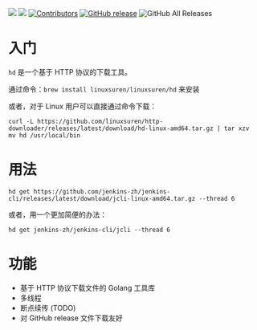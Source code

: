 [![](https://goreportcard.com/badge/linuxsuren/http-downloader)](https://goreportcard.com/report/linuxsuren/github-go)
[![](http://img.shields.io/badge/godoc-reference-5272B4.svg?style=flat-square)](https://godoc.org/github.com/linuxsuren/http-downloader)
[![Contributors](https://img.shields.io/github/contributors/linuxsuren/http-downloader.svg)](https://github.com/linuxsuren/github-go/graphs/contributors)
[![GitHub release](https://img.shields.io/github/release/linuxsuren/http-downloader.svg?label=release)](https://github.com/linuxsuren/github-go/releases/latest)
![GitHub All Releases](https://img.shields.io/github/downloads/linuxsuren/http-downloader/total)

# 入门

`hd` 是一个基于 HTTP 协议的下载工具。

通过命令：`brew install linuxsuren/linuxsuren/hd` 来安装

或者，对于 Linux 用户可以直接通过命令下载：
```
curl -L https://github.com/linuxsuren/http-downloader/releases/latest/download/hd-linux-amd64.tar.gz | tar xzv
mv hd /usr/local/bin
```

# 用法

```
hd get https://github.com/jenkins-zh/jenkins-cli/releases/latest/download/jcli-linux-amd64.tar.gz --thread 6
```

或者，用一个更加简便的办法：

```
hd get jenkins-zh/jenkins-cli/jcli --thread 6
```

# 功能

* 基于 HTTP 协议下载文件的 Golang 工具库
* 多线程
* 断点续传 (TODO)
* 对 GitHub release 文件下载友好
